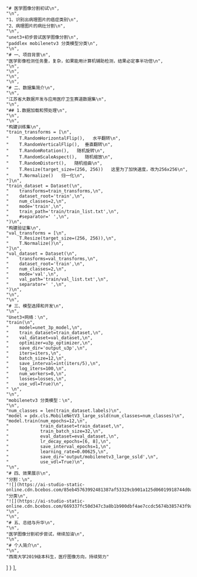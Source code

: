 
 
    "# 医学图像分割初试\n",
    "\n",
    "1、识别出病理图片的癌症类别\n",
    "2、病理图片的病灶分割\n",
    "\n",
    "unet3+初步尝试医学图像分割\n",
    "paddlex mobilenetv3 分类模型分类\n",
    "\n",
    "# 一、项目背景\n",
    "医学影像检测任务重，复杂，如果能用计算机辅助检测，结果必定事半功倍\n",
    "\n",
    "\n",
    "\n",
    "\n",
    "# 二、数据集简介\n",
    "\n",
    "江苏省大数据开发与应用医疗卫生赛道数据集\n",
    "\n",
    "## 1.数据加载和预处理\n",
    "\n",
    "\n",
    "构建训练集\n",
    "train_transforms = [\n",
    "    T.RandomHorizontalFlip(),   水平翻转\n",
    "    T.RandomVerticalFlip(),  垂直翻转\n",
    "    T.RandomRotation(),   随机旋转\n",
    "    T.RandomScaleAspect(),   随机缩放\n",
    "    T.RandomDistort(),   随机扭曲\n",
    "    T.Resize(target_size=(256, 256))   这里为了加快速度，改为256x256\n",
    "    T.Normalize()   归一化\n",
    "]\n",
    "train_dataset = Dataset(\n",
    "    transforms=train_transforms,\n",
    "    dataset_root='train',\n",
    "    num_classes=2,\n",
    "    mode='train',\n",
    "    train_path='train/train_list.txt',\n",
    "    #separator=' ',\n",
    ")\n",
    "构建验证集\n",
    "val_transforms = [\n",
    "    T.Resize(target_size=(256, 256)),\n",
    "    T.Normalize()\n",
    "]\n",
    "val_dataset = Dataset(\n",
    "    transforms=val_transforms,\n",
    "    dataset_root='train',\n",
    "    num_classes=2,\n",
    "    mode='val',\n",
    "    val_path='train/val_list.txt',\n",
    "    separator=' ',\n",
    ")\n",
    "\n",
    "\n",
    "# 三、模型选择和开发\n",
    "\n",
    "Unet3+网络：\n",
    "train(\n",
    "    model=unet_3p_model,\n",
    "    train_dataset=train_dataset,\n",
    "    val_dataset=val_dataset,\n",
    "    optimizer=u3p_optimizer,\n",
    "    save_dir='output_u3p',\n",
    "    iters=iters,\n",
    "    batch_size=12,\n",
    "    save_interval=int(iters/5),\n",
    "    log_iters=100,\n",
    "    num_workers=0,\n",
    "    losses=losses,\n",
    "    use_vdl=True)\n",
    " \n",
    "\n",
    "mobilenetv3 分类模型：\n",
    "\n",
    "num_classes = len(train_dataset.labels)\n",
    "model = pdx.cls.MobileNetV3_large_ssld(num_classes=num_classes)\n",
    "model.train(num_epochs=12,\n",
    "            train_dataset=train_dataset,\n",
    "            train_batch_size=32,\n",
    "            eval_dataset=eval_dataset,\n",
    "            lr_decay_epochs=[6, 8],\n",
    "            save_interval_epochs=1,\n",
    "            learning_rate=0.00625,\n",
    "            save_dir='output/mobilenetv3_large_ssld',\n",
    "            use_vdl=True)\n",
    "\n",
    "# 四、效果展示\n",
    "分割：\n",
    "![](https://ai-studio-static-online.cdn.bcebos.com/85eb45763992481387af53329cb901a125d06019918744d0a8c9e086dfd0023b)\n",
    "分类\n",
    "![](https://ai-studio-static-online.cdn.bcebos.com/669337fc50d347c3a8b1b900dbf4ae7ccdc5674b385743f9a299d7a4ce86cffb)\n",
    "\n",
    "\n",
    "# 五、总结与升华\n",
    "\n",
    "医学图像分割初步尝试，继续加油\n",
    "\n",
    "# 个人简介\n",
    "\n",
    "西南大学2019级本科生，医疗图像方向，持续努力"
   ]
  }
 ],
 
